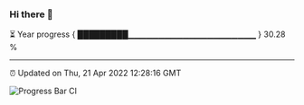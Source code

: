 ### Hi there 👋

⏳ Year progress { █████████▁▁▁▁▁▁▁▁▁▁▁▁▁▁▁▁▁▁▁▁▁ } 30.28 %

---

⏰ Updated on Thu, 21 Apr 2022 12:28:16 GMT

![Progress Bar CI](https://github.com/liununu/liununu/workflows/Progress%20Bar%20CI/badge.svg)
